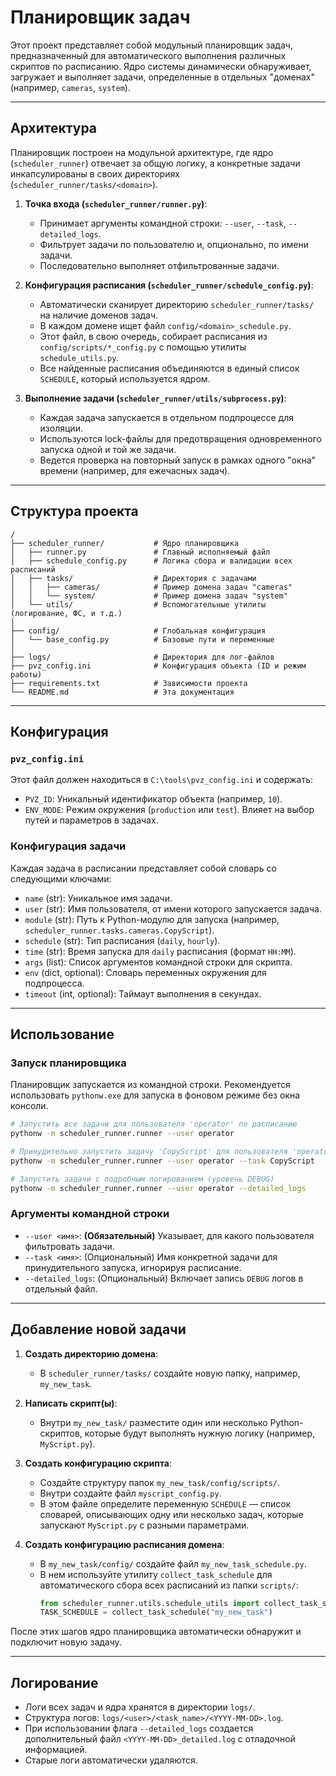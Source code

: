 # Планировщик задач

Этот проект представляет собой модульный планировщик задач, предназначенный для автоматического выполнения различных скриптов по расписанию. Ядро системы динамически обнаруживает, загружает и выполняет задачи, определенные в отдельных "доменах" (например, `cameras`, `system`).

---

## Архитектура

Планировщик построен на модульной архитектуре, где ядро (`scheduler_runner`) отвечает за общую логику, а конкретные задачи инкапсулированы в своих директориях (`scheduler_runner/tasks/<domain>`).

1.  **Точка входа (`scheduler_runner/runner.py`)**:
    -   Принимает аргументы командной строки: `--user`, `--task`, `--detailed_logs`.
    -   Фильтрует задачи по пользователю и, опционально, по имени задачи.
    -   Последовательно выполняет отфильтрованные задачи.

2.  **Конфигурация расписания (`scheduler_runner/schedule_config.py`)**:
    -   Автоматически сканирует директорию `scheduler_runner/tasks/` на наличие доменов задач.
    -   В каждом домене ищет файл `config/<domain>_schedule.py`.
    -   Этот файл, в свою очередь, собирает расписания из `config/scripts/*_config.py` с помощью утилиты `schedule_utils.py`.
    -   Все найденные расписания объединяются в единый список `SCHEDULE`, который используется ядром.

3.  **Выполнение задачи (`scheduler_runner/utils/subprocess.py`)**:
    -   Каждая задача запускается в отдельном подпроцессе для изоляции.
    -   Используются lock-файлы для предотвращения одновременного запуска одной и той же задачи.
    -   Ведется проверка на повторный запуск в рамках одного "окна" времени (например, для ежечасных задач).

---

## Структура проекта

```
/
├── scheduler_runner/           # Ядро планировщика
│   ├── runner.py               # Главный исполняемый файл
│   ├── schedule_config.py      # Логика сбора и валидации всех расписаний
│   ├── tasks/                  # Директория с задачами
│   │   ├── cameras/            # Пример домена задач "cameras"
│   │   └── system/             # Пример домена задач "system"
│   └── utils/                  # Вспомогательные утилиты (логирование, ФС, и т.д.)
│
├── config/                     # Глобальная конфигурация
│   └── base_config.py          # Базовые пути и переменные
│
├── logs/                       # Директория для лог-файлов
├── pvz_config.ini              # Конфигурация объекта (ID и режим работы)
├── requirements.txt            # Зависимости проекта
└── README.md                   # Эта документация
```

---

## Конфигурация

### `pvz_config.ini`

Этот файл должен находиться в `C:\tools\pvz_config.ini` и содержать:

-   `PVZ_ID`: Уникальный идентификатор объекта (например, `10`).
-   `ENV_MODE`: Режим окружения (`production` или `test`). Влияет на выбор путей и параметров в задачах.

### Конфигурация задачи

Каждая задача в расписании представляет собой словарь со следующими ключами:

-   `name` (str): Уникальное имя задачи.
-   `user` (str): Имя пользователя, от имени которого запускается задача.
-   `module` (str): Путь к Python-модулю для запуска (например, `scheduler_runner.tasks.cameras.CopyScript`).
-   `schedule` (str): Тип расписания (`daily`, `hourly`).
-   `time` (str): Время запуска для `daily` расписания (формат `HH:MM`).
-   `args` (list): Список аргументов командной строки для скрипта.
-   `env` (dict, optional): Словарь переменных окружения для подпроцесса.
-   `timeout` (int, optional): Таймаут выполнения в секундах.

---

## Использование

### Запуск планировщика

Планировщик запускается из командной строки. Рекомендуется использовать `pythonw.exe` для запуска в фоновом режиме без окна консоли.

```bash
# Запустить все задачи для пользователя 'operator' по расписанию
pythonw -m scheduler_runner.runner --user operator

# Принудительно запустить задачу 'CopyScript' для пользователя 'operator'
pythonw -m scheduler_runner.runner --user operator --task CopyScript

# Запустить задачи с подробным логированием (уровень DEBUG)
pythonw -m scheduler_runner.runner --user operator --detailed_logs
```

### Аргументы командной строки

-   `--user <имя>`: **(Обязательный)** Указывает, для какого пользователя фильтровать задачи.
-   `--task <имя>`: (Опциональный) Имя конкретной задачи для принудительного запуска, игнорируя расписание.
-   `--detailed_logs`: (Опциональный) Включает запись `DEBUG` логов в отдельный файл.

---

## Добавление новой задачи

1.  **Создать директорию домена**:
    -   В `scheduler_runner/tasks/` создайте новую папку, например, `my_new_task`.

2.  **Написать скрипт(ы)**:
    -   Внутри `my_new_task/` разместите один или несколько Python-скриптов, которые будут выполнять нужную логику (например, `MyScript.py`).

3.  **Создать конфигурацию скрипта**:
    -   Создайте структуру папок `my_new_task/config/scripts/`.
    -   Внутри создайте файл `myscript_config.py`.
    -   В этом файле определите переменную `SCHEDULE` — список словарей, описывающих одну или несколько задач, которые запускают `MyScript.py` с разными параметрами.

4.  **Создать конфигурацию расписания домена**:
    -   В `my_new_task/config/` создайте файл `my_new_task_schedule.py`.
    -   В нем используйте утилиту `collect_task_schedule` для автоматического сбора всех расписаний из папки `scripts/`:
        ```python
        from scheduler_runner.utils.schedule_utils import collect_task_schedule
        TASK_SCHEDULE = collect_task_schedule("my_new_task")
        ```

После этих шагов ядро планировщика автоматически обнаружит и подключит новую задачу.

---

## Логирование

-   Логи всех задач и ядра хранятся в директории `logs/`.
-   Структура логов: `logs/<user>/<task_name>/<YYYY-MM-DD>.log`.
-   При использовании флага `--detailed_logs` создается дополнительный файл `<YYYY-MM-DD>_detailed.log` с отладочной информацией.
-   Старые логи автоматически удаляются.
